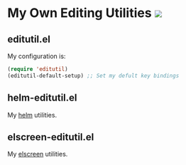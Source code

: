 # My Own Editing Utilities  ![](https://github.com/syohex/emacs-editutil/workflows/CI/badge.svg)

## editutil.el

My configuration is:

```lisp
(require 'editutil)
(editutil-default-setup) ;; Set my defult key bindings
```

## helm-editutil.el

My [helm](https://github.com/emacs-helm/helm) utilities.

## elscreen-editutil.el

My [elscreen](https://github.com/knu/elscreen) utilities.
